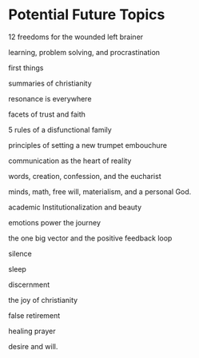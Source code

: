 # Potential Future Topics
12 freedoms for the wounded left brainer

learning, problem solving, and procrastination


first things

summaries of christianity

resonance is everywhere

facets of trust and faith

5 rules of a disfunctional family

principles of setting a new trumpet embouchure

communication as the heart of reality

words, creation, confession, and the eucharist

minds, math, free will, materialism, and a personal God.

academic Institutionalization and beauty

emotions power the journey

the one big vector and the positive feedback loop

silence

sleep

discernment

the joy of christianity

false retirement

healing prayer

desire and will.

